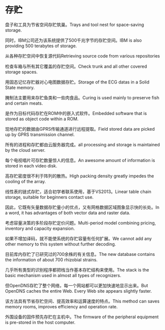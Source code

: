 # 存贮

<p><span class="chinese">盘子和工具为节省空间存贮筑巢。</span><span class="english">Trays and tool nest for space-saving storage.</span></p>

<p><span class="chinese">同时，IBM公司还为该系统提供了500千兆字节的存贮空间。</span><span class="english">IBM is also providing 500 terabytes of storage.</span></p>

<p><span class="chinese">从各种存贮空间中恢复源代码</span><span class="english">Retrieving source code from various repositories</span></p>

<p><span class="chinese">检查车箱与所有其它覆盖的存贮空间。</span><span class="english">Check trunk and all other covered storage spaces.</span></p>

<p><span class="chinese">用固态记忆存贮器对心电图数据存贮。</span><span class="english">Storage of the ECG datas in a Solid State memory.</span></p>

<p><span class="chinese">腌制法主要用来存贮鱼类和一些肉食品。</span><span class="english">Curing is used mainly to preserve fish and certain meats.</span></p>

<p><span class="chinese">是作为目标代码存贮在ROM中的嵌入式软件。</span><span class="english">Embedded software that is stored as object code within a ROM.</span></p>

<p><span class="chinese">现地存贮的数据由GPRS传输通道进行远程提取。</span><span class="english">Field stored data are picked up by GPRS transmission channel.</span></p>

<p><span class="chinese">所有的进程和存贮都由云服务器完成。</span><span class="english">all processing and storage is maintained by the cloud server.</span></p>

<p><span class="chinese">每个电视唱片可存贮数量惊人的信息。</span><span class="english">An awesome amount of information is stored in each video disk.</span></p>

<p><span class="chinese">高存贮密度很不利于阵列的散热。</span><span class="english">High packing density greatly impedes the cooling of the array.</span></p>

<p><span class="chinese">线性表的链式存贮，适合初学者联系使用，基于VS2013。</span><span class="english">Linear table chain storage, suitable for beginners contact use.</span></p>

<p><span class="chinese">因此，它既有矢量数据存贮量小的优点，又有网格数据区域图象显示快的长处。</span><span class="english">In a word, it has advantages of both vector data and raster data.</span></p>

<p><span class="chinese">考虑容量决策的多阶段存贮定价问题。</span><span class="english">Multi-period model combining pricing, inventory and capacity expansion.</span></p>

<p><span class="chinese">如果不增加译码，就不能使系统的存贮容量有任何扩展。</span><span class="english">We cannot add any other memory to this system without further decoding.</span></p>

<p><span class="chinese">目前库内存贮了已研究过的700余株的有关信息。</span><span class="english">The new database contains the information of about 700 rhizobial strains.</span></p>

<p><span class="chinese">几乎所有类型的识别程序都把栈当作基本存贮结构来使用。</span><span class="english">The stack is the basic mechanism used in almost all types of recognizers.</span></p>

<p><span class="chinese">但OpenDNS存贮了整个网络，每一个网站都可以更加快速地显示出来。</span><span class="english">But OpenDNS caches the entire Web. Every Web site appears slightly faster.</span></p>

<p><span class="chinese">该方法具有节省存贮空间、提高效率和运算速度的特点。</span><span class="english">This method can saves memory rooms, improves efficiency and operation rate.</span></p>

<p><span class="chinese">外围设备的固件预先存贮在主机中。</span><span class="english">The firmware of the peripheral equipment is pre-stored in the host computer.</span></p>

